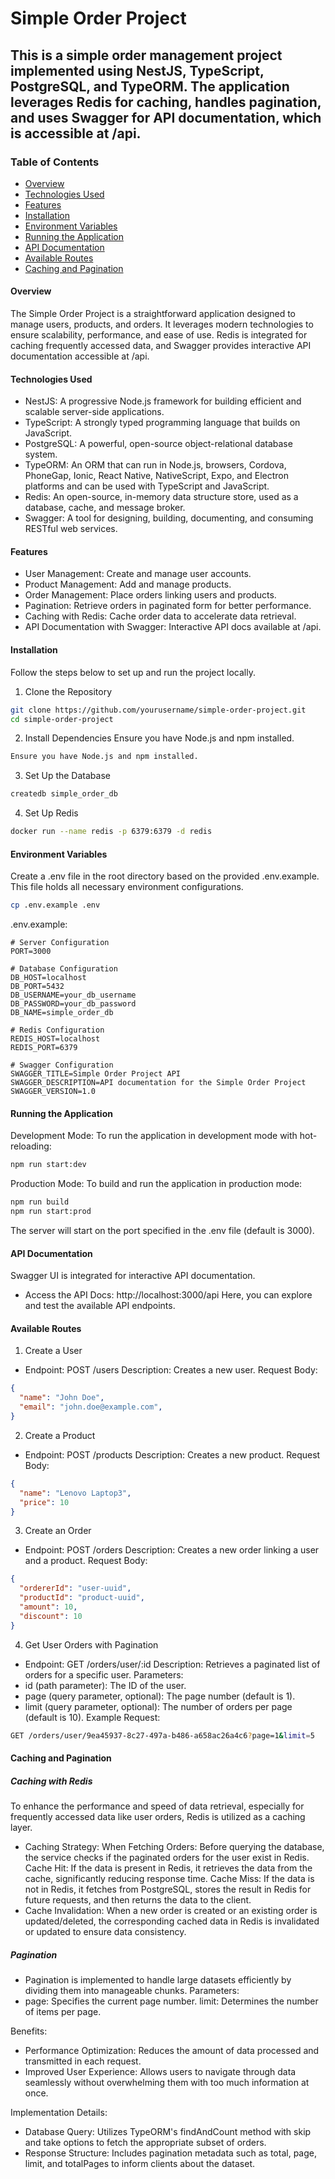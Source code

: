 # Simple Order Project
## This is a simple order management project implemented using NestJS, TypeScript, PostgreSQL, and TypeORM. The application leverages Redis for caching, handles pagination, and uses Swagger for API documentation, which is accessible at /api.

### Table of Contents
* <a href="http://nestjs.com/" target="blank">Overview</a>
* <a href="http://nestjs.com/" target="blank">Technologies Used</a>
* <a href="http://nestjs.com/" target="blank">Features</a>
* <a href="http://nestjs.com/" target="blank">Installation</a>
* <a href="http://nestjs.com/" target="blank">Environment Variables</a>
* <a href="http://nestjs.com/" target="blank">Running the Application</a>
* <a href="http://nestjs.com/" target="blank">API Documentation</a>
* <a href="http://nestjs.com/" target="blank">Available Routes</a>
* <a href="http://nestjs.com/" target="blank">Caching and Pagination</a>

#### Overview
The Simple Order Project is a straightforward application designed to manage users, products, and orders. It leverages modern technologies to ensure scalability, performance, and ease of use. Redis is integrated for caching frequently accessed data, and Swagger provides interactive API documentation accessible at /api.

#### Technologies Used
* NestJS: A progressive Node.js framework for building efficient and scalable server-side applications.
* TypeScript: A strongly typed programming language that builds on JavaScript.
* PostgreSQL: A powerful, open-source object-relational database system.
* TypeORM: An ORM that can run in Node.js, browsers, Cordova, PhoneGap, Ionic, React Native, NativeScript, Expo, and Electron platforms and can be used with TypeScript and JavaScript.
* Redis: An open-source, in-memory data structure store, used as a database, cache, and message broker.
* Swagger: A tool for designing, building, documenting, and consuming RESTful web services.

#### Features
* User Management: Create and manage user accounts.
* Product Management: Add and manage products.
* Order Management: Place orders linking users and products.
* Pagination: Retrieve orders in paginated form for better performance.
* Caching with Redis: Cache order data to accelerate data retrieval.
* API Documentation with Swagger: Interactive API docs available at /api.

#### Installation
Follow the steps below to set up and run the project locally.

1. Clone the Repository
```bash
git clone https://github.com/yourusername/simple-order-project.git
cd simple-order-project
```

2. Install Dependencies
Ensure you have Node.js and npm installed.

```bash
Ensure you have Node.js and npm installed.
```

3. Set Up the Database
```bash
createdb simple_order_db
```

4. Set Up Redis
```bash
docker run --name redis -p 6379:6379 -d redis
```

#### Environment Variables
Create a .env file in the root directory based on the provided .env.example. This file holds all necessary environment configurations.

```bash
cp .env.example .env
```
.env.example:
```env
# Server Configuration
PORT=3000

# Database Configuration
DB_HOST=localhost
DB_PORT=5432
DB_USERNAME=your_db_username
DB_PASSWORD=your_db_password
DB_NAME=simple_order_db

# Redis Configuration
REDIS_HOST=localhost
REDIS_PORT=6379

# Swagger Configuration
SWAGGER_TITLE=Simple Order Project API
SWAGGER_DESCRIPTION=API documentation for the Simple Order Project
SWAGGER_VERSION=1.0
```

#### Running the Application
Development Mode: To run the application in development mode with hot-reloading:

```bash
npm run start:dev
```
Production Mode: To build and run the application in production mode:
```bash
npm run build
npm run start:prod
```
The server will start on the port specified in the .env file (default is 3000).

#### API Documentation
Swagger UI is integrated for interactive API documentation.
* Access the API Docs: http://localhost:3000/api
Here, you can explore and test the available API endpoints.

#### Available Routes
1. Create a User
* Endpoint: POST /users
Description: Creates a new user.
Request Body:

```json
{
  "name": "John Doe",
  "email": "john.doe@example.com",
}
```

2. Create a Product
* Endpoint: POST /products
Description: Creates a new product.
Request Body:


```json
{
  "name": "Lenovo Laptop3",
  "price": 10
}
```

3. Create an Order
* Endpoint: POST /orders
Description: Creates a new order linking a user and a product.
Request Body:


```json
{
  "ordererId": "user-uuid",
  "productId": "product-uuid",
  "amount": 10,
  "discount": 10
}
```

4. Get User Orders with Pagination
* Endpoint: GET /orders/user/:id
Description: Retrieves a paginated list of orders for a specific user.
Parameters:
* id (path parameter): The ID of the user.
* page (query parameter, optional): The page number (default is 1).
* limit (query parameter, optional): The number of orders per page (default is 10).
Example Request:

```bash
GET /orders/user/9ea45937-8c27-497a-b486-a658ac26a4c6?page=1&limit=5
```

#### Caching and Pagination
##### Caching with Redis
To enhance the performance and speed of data retrieval, especially for frequently accessed data like user orders, Redis is utilized as a caching layer.

* Caching Strategy:
When Fetching Orders: Before querying the database, the service checks if the paginated orders for the user exist in Redis.
Cache Hit: If the data is present in Redis, it retrieves the data from the cache, significantly reducing response time.
Cache Miss: If the data is not in Redis, it fetches from PostgreSQL, stores the result in Redis for future requests, and then returns the data to the client.
* Cache Invalidation:
When a new order is created or an existing order is updated/deleted, the corresponding cached data in Redis is invalidated or updated to ensure data consistency.

##### Pagination
* Pagination is implemented to handle large datasets efficiently by dividing them into manageable chunks.
Parameters:
* page: Specifies the current page number.
limit: Determines the number of items per page.

Benefits:
* Performance Optimization: Reduces the amount of data processed and transmitted in each request.
* Improved User Experience: Allows users to navigate through data seamlessly without overwhelming them with too much information at once.

Implementation Details:
* Database Query: Utilizes TypeORM's findAndCount method with skip and take options to fetch the appropriate subset of orders.
* Response Structure: Includes pagination metadata such as total, page, limit, and totalPages to inform clients about the dataset.





